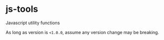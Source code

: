# js-tools
Javascript utility functions

As long as version is `<1.0.0`, assume any version change may be breaking.